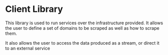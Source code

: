 # Client Library 

This library is used to run services over the infrastructure provided.
It allows the user to define a set of domains to be scraped as well as how 
to scrape them.

It also allows the user to access the data produced as a stream, or direct it to an external service
